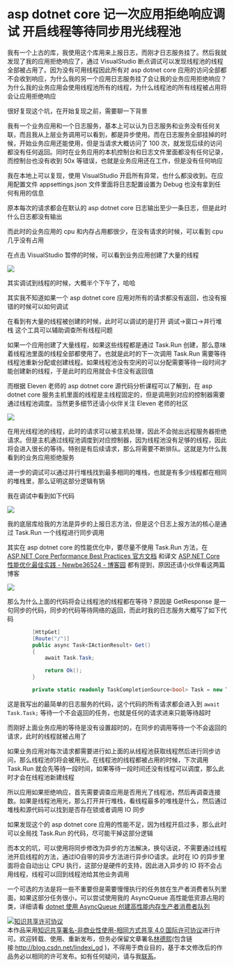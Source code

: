 # asp dotnet core 记一次应用拒绝响应调试 开启线程等待同步用光线程池

我有一个上古的库，我使用这个库用来上报日志，而刚才日志服务挂了。然后我就发现了我的应用拒绝响应了，通过 VisualStudio 断点调试可以发现线程池的线程全部被占用了。因为没有可用线程因此所有对 asp dotnet core 应用的访问全部都不会收到响应，为什么我的另一个应用日志服务挂了会让我的业务应用拒绝响应？为什么我的业务应用会使用线程池所有的线程，为什么线程池的所有线程被占用将会让应用拒绝响应

<!--more-->
<!-- CreateTime:2020/9/22 8:30:24 -->



很好复现这个坑，在开始复现之前，需要聊一下背景

我有一个业务应用和一个日志服务，基本上可以认为日志服务和业务没有任何关联，而且我从上层业务调用可以看到，都是异步使用。而在日志服务全部挂掉的时候，开始业务应用还能使用，但是当请求大概访问了 100 次，就发现后续的访问都没有任何返回。同时在业务应用的本机控制台和日志文件里面都没有任何记录，而控制台也没有收到 50x 等错误，也就是业务应用还在工作，但是没有任何响应


我在本地上可以复现，使用 VisualStudio 开启所有异常，也什么都没收到。在应用配置文件 appsettings.json 文件里面将日志配置设置为 Debug 也没有拿到任何有用的信息

原本每次的请求都会在默认的 asp dotnet core 日志输出至少一条日志，但是此时什么日志都没有输出

而此时的业务应用的 cpu 和内存占用都很少，在没有请求的时候，可以看到 cpu 几乎没有占用

在点击 VisualStudio 暂停的时候，可以看到业务应用创建了大量的线程

![](http://image.acmx.xyz/lindexi%2F2020921211113804.jpg)

其实调试到线程的时候，大概半个下午了，哈哈

其实我不知道如果一个 asp dotnet core 应用对所有的请求都没有返回，也没有报错的时候可以如何调试

在看到有大量的线程被创建的时候，此时可以调试的是打开 调试->窗口->并行堆栈 这个工具可以辅助调查所有线程问题

如果一个应用创建了大量线程，如果这些线程都是通过 Task.Run 创建，那么意味着线程池里面的线程全部都使用了。也就是此时的下一次调用 Task.Run 需要等待线程池重新分配或创建线程。如果线程池没有空闲的可以分配需要等待一段时间才能创建新的线程，于是此时的应用就会卡住没有返回值

而根据 Eleven 老师的 asp dotnet core 源代码分析课程可以了解到，在 asp dotnet core 服务主机里面的线程是主线程固定的，但是调用到对应的控制器需要通过线程池调度。当然更多细节还请小伙伴关注 Eleven 老师的社区

![](http://image.acmx.xyz/lindexi%2F20209121930471745.jpg)

在用光线程池的线程，此时的请求可以被主机处理，因此不会抛出远程服务器拒绝请求。但是主机通过线程池调度到对应控制器，因为线程池没有足够的线程，因此将会进入很长的等待。特别是有后续请求，那么将需要不断排队。这就是为什么我看到的业务应用拒绝服务

进一步的调试可以通过并行堆栈找到最多相同的堆栈，也就是有多少线程都在相同的堆栈里，那么证明这部分逻辑有锅

我在调试中看到如下代码

![](http://image.acmx.xyz/lindexi%2F20209212123591748.jpg)

我的底层库给我的方法是异步的上报日志方法，但是这个日志上报方法的核心是通过 Task.Run 一个线程进行同步调用

其实在 asp dotnet core 的性能优化中，要尽量不使用 Task.Run 方法，在 [ASP.NET Core Performance Best Practices 官方文档](https://docs.microsoft.com/en-us/aspnet/core/performance/performance-best-practices?view=aspnetcore-3.1) 和译文 [ASP.NET Core 性能优化最佳实践 - Newbe36524 - 博客园](https://www.cnblogs.com/newbe36524/p/13663722.html) 都有提到，原因还请小伙伴看这两篇博客

![](http://image.acmx.xyz/lindexi%2F20209212126156930.jpg)

那么为什么上面的代码将会让线程池的线程都在等待？原因是 GetResponse 是一句同步的代码，同步的代码等待网络的返回，而此时我的日志服务大概写了如下代码

```csharp
        [HttpGet]
        [Route("/")]
        public async Task<IActionResult> Get()
        {
            await Task.Task;

            return Ok();
        }

        private static readonly TaskCompletionSource<bool> Task = new TaskCompletionSource<bool>();
```

这是我写出的最简单的日志服务的代码，这个代码的所有请求都会进入到 `await Task.Task;` 等待一个不会返回的任务，也就是任何的请求进来只能等待超时

而刚好上面业务应用的等待是没有设置超时的，在同步的调用等待一个不会返回的请求，此时的线程就被占用了

如果业务应用对每次请求都需要进行如上面的从线程池获取线程然后进行同步访问，那么线程池的将会被用光。在线程池的线程都被占用的时候，下次调用 Task.Run 就会先等待一段时间，如果等待一段时间还没有线程可以调度，那么此时才会在线程池新建线程

所以应用如果拒绝响应，首先需要调查应用是否用光了线程池，然后再调查连接数。如果是线程池用光，那么打开并行堆栈，看线程最多的堆栈是什么，然后通过堆栈和源代码可以找到是否存在锁或者调用 IO 同步

如果发现这个的 asp dotnet core 应用的性能不足，因为线程开启过多，那么此时可以全局找 Task.Run 的代码，尽可能干掉这部分逻辑

而本文的坑，可以使用将同步修改为异步的方法解决，换句话说，不需要通过线程池开启线程的方法，通过IO自带的异步方法进行异步IO请求。此时在 IO 的异步里面将会自动出让 CPU 执行，这部分是硬件的支持，因此进入异步的 IO 将不会占用线程，线程可以回到线程池给其他业务调用

一个可选的方法是将一些不重要但是需要慢慢执行的任务放在生产者消费者队列里面，如果这部分任务很小，可以尝试使用我的 AsyncQueue 高性能低资源占用的类，详细请看 [dotnet 使用 AsyncQueue 创建高性能内存生产者消费者队列](https://blog.lindexi.com/post/dotnet-%E4%BD%BF%E7%94%A8-AsyncQueue-%E5%88%9B%E5%BB%BA%E9%AB%98%E6%80%A7%E8%83%BD%E5%86%85%E5%AD%98%E7%94%9F%E4%BA%A7%E8%80%85%E6%B6%88%E8%B4%B9%E8%80%85%E9%98%9F%E5%88%97.html)

<a rel="license" href="http://creativecommons.org/licenses/by-nc-sa/4.0/"><img alt="知识共享许可协议" style="border-width:0" src="https://licensebuttons.net/l/by-nc-sa/4.0/88x31.png" /></a><br />本作品采用<a rel="license" href="http://creativecommons.org/licenses/by-nc-sa/4.0/">知识共享署名-非商业性使用-相同方式共享 4.0 国际许可协议</a>进行许可。欢迎转载、使用、重新发布，但务必保留文章署名[林德熙](http://blog.csdn.net/lindexi_gd)(包含链接:http://blog.csdn.net/lindexi_gd )，不得用于商业目的，基于本文修改后的作品务必以相同的许可发布。如有任何疑问，请与我[联系](mailto:lindexi_gd@163.com)。  
